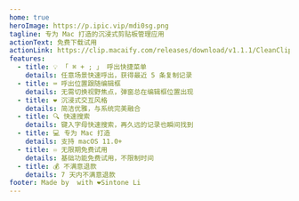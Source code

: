 ```yaml
---
home: true
heroImage: https://p.ipic.vip/mdi0sg.png
tagline: 专为 Mac 打造的沉浸式剪贴板管理应用
actionText: 免费下载试用
actionLink: https://clip.macaify.com/releases/download/v1.1.1/CleanClip.app.zip
features:
  - title: 💡 「 ⌘ + ; 」 呼出快捷菜单
    details: 任意场景快速呼出，获得最近 5 条复制记录
  - title: ⌨️ 呼出位置跟随编辑框
    details: 无需切换视野焦点，弹窗总在编辑框位置出现
  - title: ❤️ 沉浸式交互风格
    details: 简洁优雅，与系统完美融合
  - title: 🔍 快速搜索
    details: 键入字母快速搜索，再久远的记录也瞬间找到
  - title: 💻 专为 Mac 打造
    details: 支持 macOS 11.0+
  - title: ♾️ 无限期免费试用
    details: 基础功能免费试用，不限制时间
  - title: 💰 不满意退款
    details: 7 天内不满意退款
footer: Made by  with ❤️Sintone Li
---
```


